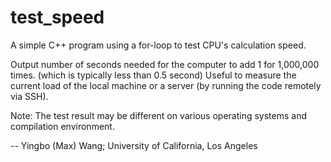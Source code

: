 # test_speed
A simple C++ program using a for-loop to test CPU's calculation speed.

Output number of seconds needed for the computer to add 1 for 1,000,000 times. (which is typically less than 0.5 second)
Useful to measure the current load of the local machine or a server (by running the code remotely via SSH).

Note:
The test result may be different on various operating systems and compilation environment.

--
Yingbo (Max) Wang;
University of California, Los Angeles
